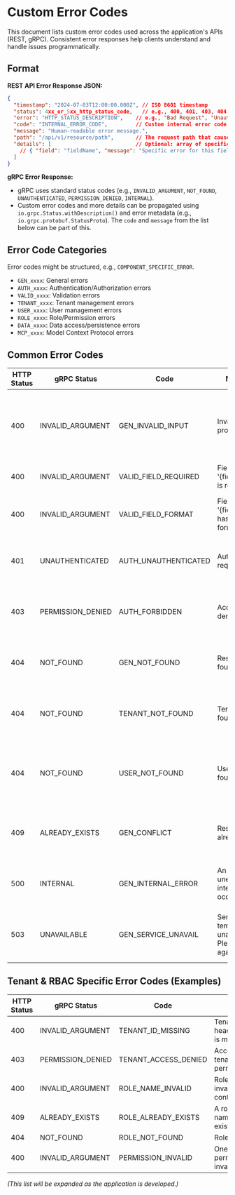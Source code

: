 # Custom Error Codes

This document lists custom error codes used across the application's APIs (REST, gRPC).
Consistent error responses help clients understand and handle issues programmatically.

## Format

**REST API Error Response JSON:**
```json
{
  "timestamp": "2024-07-03T12:00:00.000Z", // ISO 8601 timestamp
  "status": 4xx_or_5xx_http_status_code,   // e.g., 400, 401, 403, 404, 500
  "error": "HTTP_STATUS_DESCRIPTION",    // e.g., "Bad Request", "Unauthorized"
  "code": "INTERNAL_ERROR_CODE",         // Custom internal error code (see below)
  "message": "Human-readable error message.",
  "path": "/api/v1/resource/path",       // The request path that caused the error
  "details": [                           // Optional: array of specific field errors or more details
    // { "field": "fieldName", "message": "Specific error for this field." }
  ]
}
```

**gRPC Error Response:**
- gRPC uses standard status codes (e.g., `INVALID_ARGUMENT`, `NOT_FOUND`, `UNAUTHENTICATED`, `PERMISSION_DENIED`, `INTERNAL`).
- Custom error codes and more details can be propagated using `io.grpc.Status.withDescription()` and error metadata (e.g., `io.grpc.protobuf.StatusProto`). The `code` and `message` from the list below can be part of this.

## Error Code Categories

Error codes might be structured, e.g., `COMPONENT_SPECIFIC_ERROR`.
- `GEN_xxxx`: General errors
- `AUTH_xxxx`: Authentication/Authorization errors
- `VALID_xxxx`: Validation errors
- `TENANT_xxxx`: Tenant management errors
- `USER_xxxx`: User management errors
- `ROLE_xxxx`: Role/Permission errors
- `DATA_xxxx`: Data access/persistence errors
- `MCP_xxxx`: Model Context Protocol errors

## Common Error Codes

| HTTP Status | gRPC Status        | Code                 | Message                                           | Description                                                                 |
|-------------|--------------------|----------------------|---------------------------------------------------|-----------------------------------------------------------------------------|
| 400         | INVALID_ARGUMENT   | GEN_INVALID_INPUT    | Invalid input provided.                           | General validation error for request payload. `details` may contain specifics. |
| 400         | INVALID_ARGUMENT   | VALID_FIELD_REQUIRED | Field '{fieldName}' is required.                  | A specific required field is missing.                                       |
| 400         | INVALID_ARGUMENT   | VALID_FIELD_FORMAT   | Field '{fieldName}' has an invalid format.        | A specific field has an incorrect format (e.g., email, date).             |
| 401         | UNAUTHENTICATED    | AUTH_UNAUTHENTICATED | Authentication required.                          | Missing, invalid, or expired authentication token.                          |
| 403         | PERMISSION_DENIED  | AUTH_FORBIDDEN       | Access denied.                                    | Authenticated user does not have permission to perform the action.          |
| 404         | NOT_FOUND          | GEN_NOT_FOUND        | Resource not found.                               | The requested resource does not exist.                                      |
| 404         | NOT_FOUND          | TENANT_NOT_FOUND     | Tenant not found.                                 | Specified tenant ID does not correspond to an existing tenant.              |
| 404         | NOT_FOUND          | USER_NOT_FOUND       | User not found.                                   | Specified user ID does not correspond to an existing user in the tenant.    |
| 409         | ALREADY_EXISTS     | GEN_CONFLICT         | Resource already exists.                          | Attempt to create a resource that already exists (e.g., unique constraint). |
| 500         | INTERNAL           | GEN_INTERNAL_ERROR   | An unexpected internal error occurred.            | Generic server-side error. Logged for investigation.                        |
| 503         | UNAVAILABLE        | GEN_SERVICE_UNAVAIL  | Service temporarily unavailable. Please try again. | The service or a downstream dependency is temporarily unavailable.          |

## Tenant & RBAC Specific Error Codes (Examples)

| HTTP Status | gRPC Status        | Code                  | Message                                      |
|-------------|--------------------|-----------------------|----------------------------------------------|
| 400         | INVALID_ARGUMENT   | TENANT_ID_MISSING     | Tenant-ID header/parameter is missing.       |
| 403         | PERMISSION_DENIED  | TENANT_ACCESS_DENIED  | Access to this tenant is not permitted.      |
| 400         | INVALID_ARGUMENT   | ROLE_NAME_INVALID     | Role name is invalid or contains errors.     |
| 409         | ALREADY_EXISTS     | ROLE_ALREADY_EXISTS   | A role with this name already exists.        |
| 404         | NOT_FOUND          | ROLE_NOT_FOUND        | Role not found.                              |
| 400         | INVALID_ARGUMENT   | PERMISSION_INVALID    | One or more permissions are invalid.         |

*(This list will be expanded as the application is developed.)*
